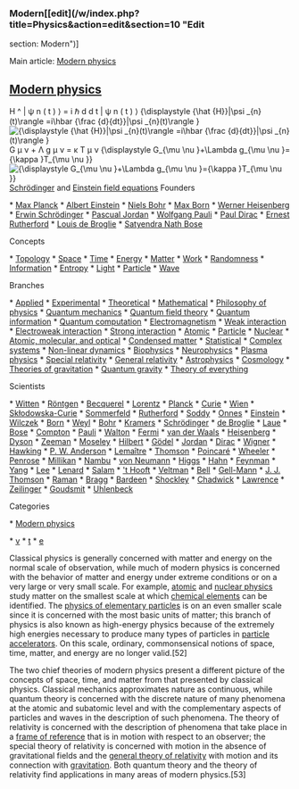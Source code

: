 ### Modern[[edit](/w/index.php?title=Physics&action=edit&section=10 "Edit
section: Modern")]

Main article: [Modern physics](/wiki/Modern\_physics "Modern physics")

[Modern physics](/wiki/Modern\_physics "Modern physics") 
--- 
H ^ | ψ n ( t ) ⟩ = i ℏ d d t | ψ n ( t ) ⟩ {\displaystyle {\hat {H}}|\psi \_{n}(t)\rangle =i\hbar {\frac {d}{dt}}|\psi \_{n}(t)\rangle } ![{\\displaystyle {\\hat {H}}|\\psi \_{n}\(t\)\\rangle =i\\hbar {\\frac {d}{dt}}|\\psi \_{n}\(t\)\\rangle }](https://wikimedia.org/api/rest\_v1/media/math/render/svg/6227214310d46ffac904ca257878eee1fb6ce726) 
G μ ν + Λ g μ ν = κ T μ ν {\displaystyle G\_{\mu \nu }+\Lambda g\_{\mu \nu
}={\kappa }T\_{\mu \nu }} ![{\\displaystyle G\_{\\mu \\nu }+\\Lambda g\_{\\mu
\\nu }={\\kappa }T\_{\\mu \\nu
}}](https://wikimedia.org/api/rest\_v1/media/math/render/svg/124ab80fcb17e2733cc17ff6f93da5e52f355c77)[Schrödinger](/wiki/Schr%C3%B6dinger\_equation
"Schrödinger equation") and [Einstein field
equations](/wiki/Einstein\_field\_equations "Einstein field equations") 
Founders

 \* [Max Planck](/wiki/Max\_Planck "Max Planck")
 \* [Albert Einstein](/wiki/Albert\_Einstein "Albert Einstein")
 \* [Niels Bohr](/wiki/Niels\_Bohr "Niels Bohr")
 \* [Max Born](/wiki/Max\_Born "Max Born")
 \* [Werner Heisenberg](/wiki/Werner\_Heisenberg "Werner Heisenberg")
 \* [Erwin Schrödinger](/wiki/Erwin\_Schr%C3%B6dinger "Erwin Schrödinger")
 \* [Pascual Jordan](/wiki/Pascual\_Jordan "Pascual Jordan")
 \* [Wolfgang Pauli](/wiki/Wolfgang\_Pauli "Wolfgang Pauli")
 \* [Paul Dirac](/wiki/Paul\_Dirac "Paul Dirac")
 \* [Ernest Rutherford](/wiki/Ernest\_Rutherford "Ernest Rutherford")
 \* [Louis de Broglie](/wiki/Louis\_de\_Broglie "Louis de Broglie")
 \* [Satyendra Nath Bose](/wiki/Satyendra\_Nath\_Bose "Satyendra Nath Bose")

 
Concepts

 \* [Topology](/wiki/Spacetime\_topology "Spacetime topology")
 \* [Space](/wiki/Space "Space")
 \* [Time](/wiki/Time "Time")
 \* [Energy](/wiki/Energy "Energy")
 \* [Matter](/wiki/Matter "Matter")
 \* [Work](/wiki/Work\_\(physics\) "Work \(physics\)")
 \* [Randomness](/wiki/Randomness "Randomness")
 \* [Information](/wiki/Information "Information")
 \* [Entropy](/wiki/Entropy "Entropy")
 \* [Light](/wiki/Light "Light")
 \* [Particle](/wiki/Particle "Particle")
 \* [Wave](/wiki/Wave "Wave")

 
Branches

 \* [Applied](/wiki/Applied\_physics "Applied physics")
 \* [Experimental](/wiki/Experimental\_physics "Experimental physics")
 \* [Theoretical](/wiki/Theoretical\_physics "Theoretical physics")
 \* [Mathematical](/wiki/Mathematical\_physics "Mathematical physics")
 \* [Philosophy of physics](/wiki/Philosophy\_of\_physics "Philosophy of physics")
 \* [Quantum mechanics](/wiki/Quantum\_mechanics "Quantum mechanics")
 \* [Quantum field theory](/wiki/Quantum\_field\_theory "Quantum field theory")
 \* [Quantum information](/wiki/Quantum\_information "Quantum information")
 \* [Quantum computation](/wiki/Quantum\_computation "Quantum computation")
 \* [Electromagnetism](/wiki/Electromagnetism "Electromagnetism")
 \* [Weak interaction](/wiki/Weak\_interaction "Weak interaction")
 \* [Electroweak interaction](/wiki/Electroweak\_interaction "Electroweak interaction")
 \* [Strong interaction](/wiki/Strong\_interaction "Strong interaction")
 \* [Atomic](/wiki/Atomic\_physics "Atomic physics")
 \* [Particle](/wiki/Particle\_physics "Particle physics")
 \* [Nuclear](/wiki/Nuclear\_physics "Nuclear physics")
 \* [Atomic, molecular, and optical](/wiki/Atomic,\_molecular,\_and\_optical\_physics "Atomic, molecular, and optical physics")
 \* [Condensed matter](/wiki/Condensed\_matter\_physics "Condensed matter physics")
 \* [Statistical](/wiki/Statistical\_physics "Statistical physics")
 \* [Complex systems](/wiki/Complex\_system "Complex system")
 \* [Non-linear dynamics](/wiki/Non-linear\_dynamics "Non-linear dynamics")
 \* [Biophysics](/wiki/Biophysics "Biophysics")
 \* [Neurophysics](/wiki/Neurophysics "Neurophysics")
 \* [Plasma physics](/wiki/Plasma\_physics "Plasma physics")
 \* [Special relativity](/wiki/Special\_relativity "Special relativity")
 \* [General relativity](/wiki/General\_relativity "General relativity")
 \* [Astrophysics](/wiki/Astrophysics "Astrophysics")
 \* [Cosmology](/wiki/Cosmology "Cosmology")
 \* [Theories of gravitation](/wiki/Theories\_of\_gravitation "Theories of gravitation")
 \* [Quantum gravity](/wiki/Quantum\_gravity "Quantum gravity")
 \* [Theory of everything](/wiki/Theory\_of\_everything "Theory of everything")

 
Scientists

 \* [Witten](/wiki/Edward\_Witten "Edward Witten")
 \* [Röntgen](/wiki/Wilhelm\_R%C3%B6ntgen "Wilhelm Röntgen")
 \* [Becquerel](/wiki/Henri\_Becquerel "Henri Becquerel")
 \* [Lorentz](/wiki/Hendrik\_Lorentz "Hendrik Lorentz")
 \* [Planck](/wiki/Max\_Planck "Max Planck")
 \* [Curie](/wiki/Pierre\_Curie "Pierre Curie")
 \* [Wien](/wiki/Wilhelm\_Wien "Wilhelm Wien")
 \* [Skłodowska-Curie](/wiki/Marie\_Curie "Marie Curie")
 \* [Sommerfeld](/wiki/Arnold\_Sommerfeld "Arnold Sommerfeld")
 \* [Rutherford](/wiki/Ernest\_Rutherford "Ernest Rutherford")
 \* [Soddy](/wiki/Frederick\_Soddy "Frederick Soddy")
 \* [Onnes](/wiki/Heike\_Kamerlingh\_Onnes "Heike Kamerlingh Onnes")
 \* [Einstein](/wiki/Albert\_Einstein "Albert Einstein")
 \* [Wilczek](/wiki/Frank\_Wilczek "Frank Wilczek")
 \* [Born](/wiki/Max\_Born "Max Born")
 \* [Weyl](/wiki/Hermann\_Weyl "Hermann Weyl")
 \* [Bohr](/wiki/Niels\_Bohr "Niels Bohr")
 \* [Kramers](/wiki/Hendrik\_Kramers "Hendrik Kramers")
 \* [Schrödinger](/wiki/Erwin\_Schr%C3%B6dinger "Erwin Schrödinger")
 \* [de Broglie](/wiki/Louis\_de\_Broglie "Louis de Broglie")
 \* [Laue](/wiki/Max\_von\_Laue "Max von Laue")
 \* [Bose](/wiki/Satyendra\_Nath\_Bose "Satyendra Nath Bose")
 \* [Compton](/wiki/Arthur\_Compton "Arthur Compton")
 \* [Pauli](/wiki/Wolfgang\_Pauli "Wolfgang Pauli")
 \* [Walton](/wiki/Ernest\_Walton "Ernest Walton")
 \* [Fermi](/wiki/Enrico\_Fermi "Enrico Fermi")
 \* [van der Waals](/wiki/Johannes\_Diderik\_van\_der\_Waals "Johannes Diderik van der Waals")
 \* [Heisenberg](/wiki/Werner\_Heisenberg "Werner Heisenberg")
 \* [Dyson](/wiki/Freeman\_Dyson "Freeman Dyson")
 \* [Zeeman](/wiki/Pieter\_Zeeman "Pieter Zeeman")
 \* [Moseley](/wiki/Henry\_Moseley "Henry Moseley")
 \* [Hilbert](/wiki/David\_Hilbert "David Hilbert")
 \* [Gödel](/wiki/Kurt\_G%C3%B6del "Kurt Gödel")
 \* [Jordan](/wiki/Pascual\_Jordan "Pascual Jordan")
 \* [Dirac](/wiki/Paul\_Dirac "Paul Dirac")
 \* [Wigner](/wiki/Eugene\_Wigner "Eugene Wigner")
 \* [Hawking](/wiki/Stephen\_Hawking "Stephen Hawking")
 \* [P. W. Anderson](/wiki/Philip\_Warren\_Anderson "Philip Warren Anderson")
 \* [Lemaître](/wiki/Georges\_Lema%C3%AEtre "Georges Lemaître")
 \* [Thomson](/wiki/Sir\_George\_Paget\_Thomson "Sir George Paget Thomson")
 \* [Poincaré](/wiki/Henri\_Poincar%C3%A9 "Henri Poincaré")
 \* [Wheeler](/wiki/John\_Archibald\_Wheeler "John Archibald Wheeler")
 \* [Penrose](/wiki/Roger\_Penrose "Roger Penrose")
 \* [Millikan](/wiki/Robert\_A.\_Millikan "Robert A. Millikan")
 \* [Nambu](/wiki/Yoichiro\_Nambu "Yoichiro Nambu")
 \* [von Neumann](/wiki/John\_von\_Neumann "John von Neumann")
 \* [Higgs](/wiki/Peter\_Higgs "Peter Higgs")
 \* [Hahn](/wiki/Otto\_Hahn "Otto Hahn")
 \* [Feynman](/wiki/Richard\_Feynman "Richard Feynman")
 \* [Yang](/wiki/Yang\_Chen-Ning "Yang Chen-Ning")
 \* [Lee](/wiki/Tsung-Dao\_Lee "Tsung-Dao Lee")
 \* [Lenard](/wiki/Philipp\_Lenard "Philipp Lenard")
 \* [Salam](/wiki/Abdus\_Salam "Abdus Salam")
 \* ['t Hooft](/wiki/Gerard\_%27t\_Hooft "Gerard 't Hooft")
 \* [Veltman](/wiki/Martinus\_Veltman "Martinus Veltman")
 \* [Bell](/wiki/John\_Stewart\_Bell "John Stewart Bell")
 \* [Gell-Mann](/wiki/Murray\_Gell-Mann "Murray Gell-Mann")
 \* [J. J. Thomson](/wiki/J.\_J.\_Thomson "J. J. Thomson")
 \* [Raman](/wiki/C.\_V.\_Raman "C. V. Raman")
 \* [Bragg](/wiki/Lawrence\_Bragg "Lawrence Bragg")
 \* [Bardeen](/wiki/John\_Bardeen "John Bardeen")
 \* [Shockley](/wiki/William\_Shockley "William Shockley")
 \* [Chadwick](/wiki/James\_Chadwick "James Chadwick")
 \* [Lawrence](/wiki/Ernest\_O.\_Lawrence "Ernest O. Lawrence")
 \* [Zeilinger](/wiki/Anton\_Zeilinger "Anton Zeilinger")
 \* [Goudsmit](/wiki/Samuel\_Goudsmit "Samuel Goudsmit")
 \* [Uhlenbeck](/wiki/George\_Uhlenbeck "George Uhlenbeck")

 
Categories

 \* [Modern physics](/wiki/Category:Modern\_physics "Category:Modern physics")

 
 
 \* [v](/wiki/Template:Modern\_physics "Template:Modern physics")
 \* [t](/wiki/Template\_talk:Modern\_physics "Template talk:Modern physics")
 \* [e](/wiki/Special:EditPage/Template:Modern\_physics "Special:EditPage/Template:Modern physics")

 
 
Classical physics is generally concerned with matter and energy on the normal
scale of observation, while much of modern physics is concerned with the
behavior of matter and energy under extreme conditions or on a very large or
very small scale. For example, [atomic](/wiki/Atomic\_physics "Atomic physics")
and [nuclear physics](/wiki/Nuclear\_physics "Nuclear physics") study matter on
the smallest scale at which [chemical elements](/wiki/Chemical\_element
"Chemical element") can be identified. The [physics of elementary
particles](/wiki/Particle\_physics "Particle physics") is on an even smaller
scale since it is concerned with the most basic units of matter; this branch
of physics is also known as high-energy physics because of the extremely high
energies necessary to produce many types of particles in [particle
accelerators](/wiki/Particle\_accelerator "Particle accelerator"). On this
scale, ordinary, commonsensical notions of space, time, matter, and energy are
no longer valid.[52]

The two chief theories of modern physics present a different picture of the
concepts of space, time, and matter from that presented by classical physics.
Classical mechanics approximates nature as continuous, while quantum theory is
concerned with the discrete nature of many phenomena at the atomic and
subatomic level and with the complementary aspects of particles and waves in
the description of such phenomena. The theory of relativity is concerned with
the description of phenomena that take place in a [frame of
reference](/wiki/Frame\_of\_reference "Frame of reference") that is in motion
with respect to an observer; the special theory of relativity is concerned
with motion in the absence of gravitational fields and the [general theory of
relativity](/wiki/General\_relativity "General relativity") with motion and its
connection with [gravitation](/wiki/Gravitation "Gravitation"). Both quantum
theory and the theory of relativity find applications in many areas of modern
physics.[53]
